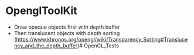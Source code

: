 # OpenglToolKit

- Draw opaque objects first with depth buffer
- Then translucent objects with depth sorting (https://www.khronos.org/opengl/wiki/Transparency_Sorting#Translucency_and_the_depth_buffer)# OpenGL_Tests

